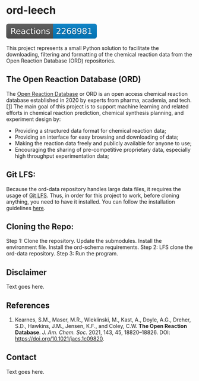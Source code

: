 # ord-leech
![](https://raw.githubusercontent.com/Open-Reaction-Database/ord-data/main/badges/reactions.svg)

This project represents a small Python solution to facilitate the downloading, filtering and formatting of the chemical 
reaction data from the Open Reaction Database (ORD) repositories.

## The Open Reaction Database (ORD)
The [Open Reaction Database](https://docs.open-reaction-database.org/en/latest/) or ORD is an open access chemical reaction 
database established in 2020 by experts from pharma, academia, and tech. [[1]](#References) The main goal of this 
project is to support machine learning and related efforts in chemical reaction prediction, chemical synthesis 
planning, and experiment design by:
  - Providing a structured data format for chemical reaction data;
  - Providing an interface for easy browsing and downloading of data;
  - Making the reaction data freely and publicly available for anyone to use;
  - Encouraging the sharing of pre-competitive proprietary data, especially high throughput experimentation data;

## Git LFS:
Because the ord-data repository handles large data files, it requires the usage of [Git LFS](https://git-lfs.github.com/). 
Thus, in order for this project to work, before cloning anything, you need to have it installed. 
You can follow the installation guidelines [here](https://github.com/git-lfs/git-lfs/wiki/Installation).

## Cloning the Repo:
Step 1: Clone the repository. Update the submodules. Install the environment file. Install the ord-schema requirements.
Step 2: LFS clone the ord-data repository.
Step 3: Run the program.

## Disclaimer
Text goes here.

## References
1. Kearnes, S.M., Maser, M.R., Wleklinski, M., Kast, A., Doyle, A.G., Dreher, S.D., Hawkins, J.M., Jensen, K.F., and 
Coley, C.W. **The Open Reaction Database**. *J. Am. Chem. Soc.* 2021, 143, 45, 18820–18826. 
DOI: https://doi.org/10.1021/jacs.1c09820.

## Contact
Text goes here.
